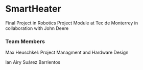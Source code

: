 # SmartHeater
Final Project in Robotics Project Module at Tec de Monterrey in collaboration with John Deere

### Team Members
Max Heuschkel: Project Managment and Hardware Design

Ian Airy Suárez Barrientos
